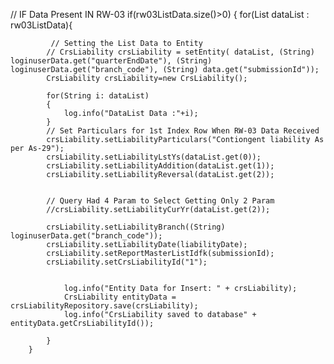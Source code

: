 // IF Data Present IN RW-03
            if(rw03ListData.size()>0)
            {
        for(List<String> dataList : rw03ListData){

             // Setting the List Data to Entity
            // CrsLiability crsLiability = setEntity( dataList, (String) loginuserData.get("quarterEndDate"), (String) loginuserData.get("branch_code"), (String) data.get("submissionId"));
            CrsLiability crsLiability=new CrsLiability();

            for(String i: dataList)
            {
                log.info("DataList Data :"+i);
            }
            // Set Particulars for 1st Index Row When RW-03 Data Received
            crsLiability.setLiabilityParticulars("Contiongent liability As per As-29");
            crsLiability.setLiabilityLstYs(dataList.get(0));
            crsLiability.setLiabilityAddition(dataList.get(1));
            crsLiability.setLiabilityReversal(dataList.get(2));


            // Query Had 4 Param to Select Getting Only 2 Param
            //crsLiability.setLiabilityCurYr(dataList.get(2));

            crsLiability.setLiabilityBranch((String) loginuserData.get("branch_code"));
            crsLiability.setLiabilityDate(liabilityDate);
            crsLiability.setReportMasterListIdfk(submissionId);
            crsLiability.setCrsLiabilityId("1");


                log.info("Entity Data for Insert: " + crsLiability);
                CrsLiability entityData = crsLiabilityRepository.save(crsLiability);
                log.info("CrsLiability saved to database" + entityData.getCrsLiabilityId());

            }
        }
